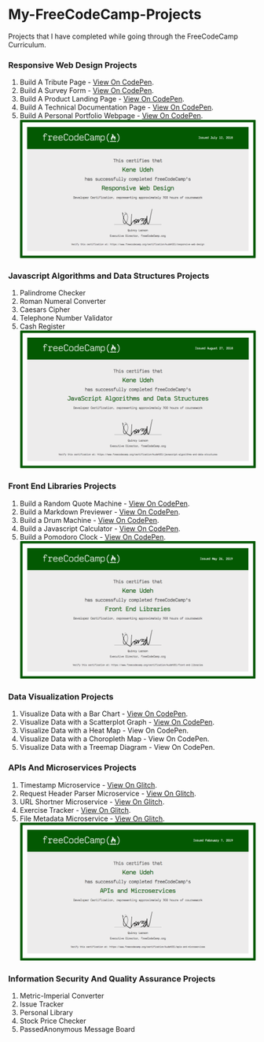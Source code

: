 # My-FreeCodeCamp-Projects
Projects that I have completed while going through the FreeCodeCamp Curriculum.

### Responsive Web Design Projects
   1. Build A Tribute Page - [View On CodePen](https://codepen.io/kudeh/full/mwrdNe/).
   2. Build A Survey Form - [View On CodePen](https://codepen.io/kudeh/full/wXgBrG/).
   3. Build A Product Landing Page - [View On CodePen](https://codepen.io/kudeh/full/mKWqQK/).
   4. Build A Technical Documentation Page - [View On CodePen](https://codepen.io/kudeh/full/gjYVLR/).
   5. Build A Personal Portfolio Webpage - [View On CodePen](https://codepen.io/kudeh/full/VWPvWX/).
   ![Alt text](/certifications/responsive-web-design.png?raw=true "Responsive Web Design Certification")


### Javascript Algorithms and Data Structures Projects
   1. Palindrome Checker
   2. Roman Numeral Converter
   3. Caesars Cipher
   4. Telephone Number Validator
   5. Cash Register
   ![Alt text](/certifications/javascript-algorithms-and-data-structures.png?raw=true "Javascript Algorithms and Data Structures Certification")


### Front End Libraries Projects
   1. Build a Random Quote Machine - [View On CodePen](https://codepen.io/kudeh/full/KGKVJo/).
   2. Build a Markdown Previewer - [View On CodePen](https://codepen.io/kudeh/full/rRxQrm).
   3. Build a Drum Machine - [View On CodePen](https://codepen.io/kudeh/full/rRzxGZ).
   4. Build a Javascript Calculator - [View On CodePen](https://codepen.io/kudeh/full/ZZbONd).
   5. Build a Pomodoro Clock - [View On CodePen](https://codepen.io/kudeh/full/YbLeBe).
   ![Alt text](/certifications/front-end-libraries.png?raw=true "Front End Libraries Certification")

### Data Visualization Projects
   1. Visualize Data with a Bar Chart - [View On CodePen](https://codepen.io/kudeh/full/zmxWNq).
   2. Visualize Data with a Scatterplot Graph - [View On CodePen](https://codepen.io/kudeh/full/QRVybb).
   3. Visualize Data with a Heat Map - View On CodePen.
   4. Visualize Data with a Choropleth Map - View On CodePen.
   5. Visualize Data with a Treemap Diagram - View On CodePen.


### APIs And Microservices Projects
   1. Timestamp Microservice - [View On Glitch](https://cuddly-aardvark.glitch.me/).
   2. Request Header Parser Microservice - [View On Glitch](https://gainful-watcher.glitch.me/).
   3. URL Shortner Microservice - [View On Glitch](https://ancient-printer.glitch.me/).
   4. Exercise Tracker - [View On Glitch](https://uncovered-parakeet.glitch.me/).
   5. File Metadata Microservice - [View On Glitch](https://simple-aluminum.glitch.me/).
   ![Alt text](/certifications/api-and-microservices.png?raw=true "API and Microservices Certification")

### Information Security And Quality Assurance Projects
   1. Metric-Imperial Converter 
   2. Issue Tracker 
   3. Personal Library 
   4. Stock Price Checker 
   5. PassedAnonymous Message Board 
